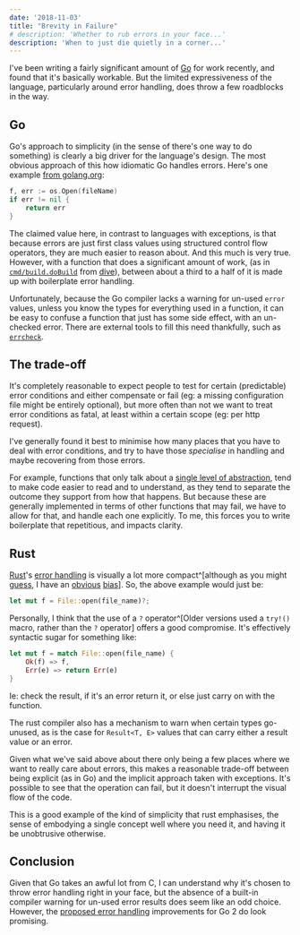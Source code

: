 ```yaml
---
date: '2018-11-03'
title: "Brevity in Failure"
# description: 'Whether to rub errors in your face...'
description: 'When to just die quietly in a corner...'
---
```

I've been writing a fairly significant amount of [Go](https://golang.org/) for work recently, and found that it's basically workable. But the limited expressiveness of the language, particularly around error handling, does throw a few roadblocks in the way.<!--more-->

## Go

Go's approach to simplicity (in the sense of there's one way to do something) is clearly a big driver for the language's design. The most obvious approach of this how idiomatic Go handles errors. Here's one example [from golang.org](https://talks.golang.org/2012/splash.article#TOC_16.):
```go
f, err := os.Open(fileName)
if err != nil {
    return err
}
```

The claimed value here, in contrast to languages with exceptions, is that because errors are just first class values using structured control flow operators, they are much easier to reason about. And this much is very true. However, with a function that does a significant amount of work, (as in [`cmd/build.doBuild`](https://github.com/wagoodman/dive/blob/951d2c7b711f569f872c4f437d40dfa88895e9a4/cmd/build.go#L26-L47) from [dive](https://github.com/wagoodman/dive)), between about a third to a half of it is made up with boilerplate error handling.

Unfortunately, because the Go compiler lacks a warning for un-used `error` values, unless you know the types for everything used in a function, it can be easy to confuse a function that just has some side effect, with an un-checked error. There are external tools to fill this need thankfully, such as [`errcheck`](https://github.com/kisielk/errcheck).

## The trade-off

It's completely reasonable to expect people to test for certain (predictable) error conditions and either compensate or fail (eg: a missing configuration file might be entirely optional), but more often than not we want to treat error conditions as fatal, at least within a certain scope (eg: per http request).

I've generally found it best to minimise how many places that you have to deal with error conditions, and try to have those _specialise_ in handling and maybe recovering from those errors.

For example, functions that only talk about a [single level of abstraction](https://markhneedham.com/blog/2009/06/12/coding-single-level-of-abstraction-principle/), tend to make code easier to read and to understand, as they tend to separate the outcome they support from how that happens. But because these are generally implemented in terms of other functions that may fail, we have to allow for that, and handle each one explicitly. To me, this forces you to write boilerplate that repetitious, and impacts clarity.

## Rust

[Rust](https://doc.rust-lang.org/1.0.0/book/error-handling.html)'s [error handling](https://blog.burntsushi.net/rust-error-handling/) is visually a lot more compact^[although as you might [guess](/posts/2016-01-27-rules-based-mio-chat-example.html), I have an [obvious](http://cez-desktop.local:8000/posts/2017-05-30-die-hard-statefully.html) [bias](http://cez-desktop.local:8000/posts/2017-10-23-supposedly.html)]. So, the above example would just be:

```rust
let mut f = File::open(file_name)?;
```

Personally, I think that the use of a `?` operator^[Older versions used a `try!()` macro, rather than the `?` operator] offers a good compromise. It's effectively syntactic sugar for something like:

```rust
let mut f = match File::open(file_name) {
    Ok(f) => f,
    Err(e) => return Err(e)
}
```

Ie: check the result, if it's an error return it, or else just carry on with the function.

The rust compiler also has a mechanism to warn when certain types go-unused, as is the case for `Result<T, E>` values that can carry either a result value or an error.

Given what we've said above about there only being a few places where we want to really care about errors, this makes a reasonable trade-off between being explicit (as in Go) and the implicit approach taken with exceptions. It's possible to see that the operation can fail, but it doesn't interrupt the visual flow of the code.

This is a good example of the kind of simplicity that rust emphasises, the sense of embodying a single concept well where you need it, and having it be unobtrusive otherwise.

## Conclusion

Given that Go takes an awful lot from C, I can understand why it's chosen to throw error handling right in your face, but the absence of a built-in compiler warning for un-used error results does seem like an odd choice. However, the [proposed error handling](https://go.googlesource.com/proposal/+/master/design/go2draft-error-handling.md) improvements for Go 2 do look promising.